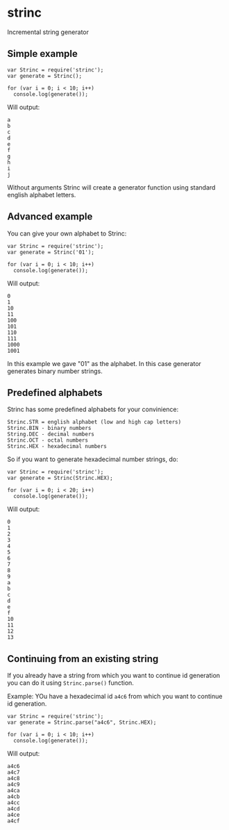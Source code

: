 # strinc
Incremental string generator

Simple example
--------------

```
var Strinc = require('strinc');
var generate = Strinc();

for (var i = 0; i < 10; i++)
  console.log(generate());
```

Will output:
```
a
b
c
d
e
f
g
h
i
j
```

Without arguments Strinc will create a generator function using standard english alphabet letters.

Advanced example
----------------

You can give your own alphabet to Strinc:

```
var Strinc = require('strinc');
var generate = Strinc('01');

for (var i = 0; i < 10; i++)
  console.log(generate());
```

Will output:
```
0
1
10
11
100
101
110
111
1000
1001
```

In this example we gave "01" as the alphabet. In this case generator generates binary number strings.

Predefined alphabets
--------------------

Strinc has some predefined alphabets for your convinience:

```
Strinc.STR = english alphabet (low and high cap letters)
Strinc.BIN - binary numbers
String.DEC - decimal numbers
Strinc.OCT - octal numbers
Strinc.HEX - hexadecimal numbers
```

So if you want to generate hexadecimal number strings, do:

```
var Strinc = require('strinc');
var generate = Strinc(Strinc.HEX);

for (var i = 0; i < 20; i++)
  console.log(generate());
```

Will output:
```
0
1
2
3
4
5
6
7
8
9
a
b
c
d
e
f
10
11
12
13
```

Continuing from an existing string
----------------------------------

If you already have a string from which you want to continue id generation you can 
do it using `Strinc.parse()` function.

Example: YOu have a hexadecimal id `a4c6` from which you want to continue id generation.

```
var Strinc = require('strinc');
var generate = Strinc.parse("a4c6", Strinc.HEX);

for (var i = 0; i < 10; i++)
  console.log(generate());

```

Will output:

```
a4c6
a4c7
a4c8
a4c9
a4ca
a4cb
a4cc
a4cd
a4ce
a4cf
```
